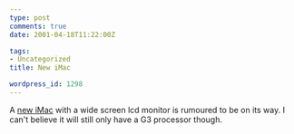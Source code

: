 ```yaml
---
type: post
comments: true
date: 2001-04-18T11:22:00Z

tags:
- Uncategorized
title: New iMac

wordpress_id: 1298
---
```


A [new iMac](http://www.theregister.co.uk/content/39/18335.html) with a wide screen lcd monitor is rumoured to be on its way. I can't believe it will still only have a G3 processor though. 
